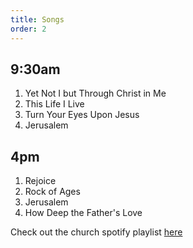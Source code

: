 ```yaml
---
title: Songs
order: 2
---
```


## 9:30am 
1. Yet Not I but Through Christ in Me
2. This Life I Live
3. Turn Your Eyes Upon Jesus
4. Jerusalem

## 4pm 
1. Rejoice
2. Rock of Ages
3. Jerusalem
4. How Deep the Father's Love
   
Check out the church spotify playlist [here](https://open.spotify.com/playlist/3gh0ZKXkJBDbNEnZqJJDXj?si=0908aa3f87544643)
